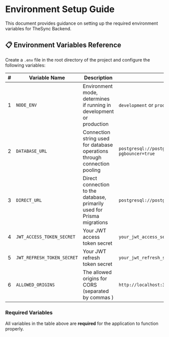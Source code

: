 # Environment Setup Guide

This document provides guidance on setting up the required environment variables for TheSync Backend.

## 📋 Environment Variables Reference

Create a `.env` file in the root directory of the project and configure the following variables:

| #   | Variable Name              | Description                                                               | Example                                                                   |
| --- | -------------------------- | ------------------------------------------------------------------------- | ------------------------------------------------------------------------- |
| 1   | `NODE_ENV`                 | Environment mode, determines if running in development or production      | `development` or `production`                                             |
| 2   | `DATABASE_URL`             | Connection string used for database operations through connection pooling | `postgresql://postgres:postgres@localhost:5432/thesync_db?pgbouncer=true` |
| 3   | `DIRECT_URL`               | Direct connection to the database, primarily used for Prisma migrations   | `postgresql://postgres:postgres@localhost:5432/thesync_db`                |
| 4   | `JWT_ACCESS_TOKEN_SECRET`  | Your JWT access token secret                                              | `your_jwt_access_secret`                                                  |
| 5   | `JWT_REFRESH_TOKEN_SECRET` | Your JWT refresh token secret                                             | `your_jwt_refresh_secret`                                                 |
| 6   | `ALLOWED_ORIGINS`          | The allowed origins for CORS (separated by commas )                       | `http://localhost:3000,http://localhost:3001`                             |

### Required Variables

All variables in the table above are **required** for the application to function properly.

